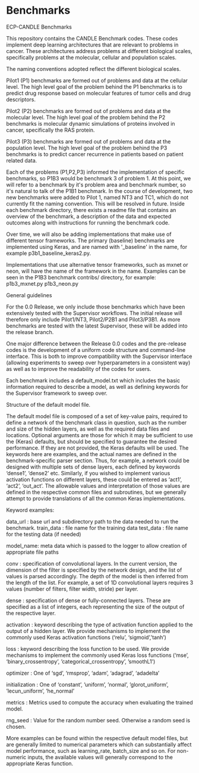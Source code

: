 # Benchmarks
ECP-CANDLE Benchmarks


This repository contains the CANDLE Benchmark codes. These codes implement deep learning architectures that are relevant to problems in cancer. These architectures address problems at different biological scales, specifically problems at the molecular, cellular and population scales.

The naming conventions adopted reflect the different biological scales.

Pilot1 (P1) benchmarks are formed out of problems and data at the cellular level. The high level goal of the problem behind the P1 benchmarks is to predict drug response based on molecular features of tumor cells and drug descriptors.

Pilot2 (P2) benchmarks are formed out of problems and data at the molecular level. The high level goal of the problem behind the P2 benchmarks is molecular dynamic simulations of proteins involved in cancer, specifically the RAS protein.

Pilot3 (P3) benchmarks are formed out of problems and data at the population level. The high level goal of the problem behind the P3 benchmarks is to predict cancer recurrence in patients based on patient related data.

Each of the problems (P1,P2,P3) informed the implementation of specific benchmarks, so P1B3 would be benchmark 3 of problem 1. At this point, we will refer to a benchmark by it's problem area and benchmark number, so it's natural to talk of the P1B1 benchmark. In the course of development, two new benchmarks were added to Pilot 1, named NT3 and TC1, which do not currently fit the naming convention. This will be resolved in future. Inside each benchmark directory, there exists a readme file that contains an overview of the benchmark, a description of the data and expected outcomes along with instructions for running the benchmark code.


Over time, we will also be adding implementations that make use of different tensor frameworks. The primary (baseline) benchmarks are implemented using Keras, and are named with '_baseline' in the name, for example p3b1_baseline_keras2.py. 

Implementations that use alternative tensor frameworks, such as mxnet or neon, will have the name of the framework in the name. Examples can be seen in the P1B3 benchmark contribs/ directory, for example:
        p1b3_mxnet.py
        p1b3_neon.py


General guidelines
   
For the 0.0 Release, we only include those benchmarks which have been extensively tested with the Supervisor workflows. The initial release will therefore only include Pilot1/NT3, Pilot2/P2B1 and Pilot3/P3B1. As more benchmarks are tested with the latest Supervisor, these will be added into the release branch. 

One major difference between the Release 0.0 codes and the pre-release codes is the development of a uniform code structure and command-line interface. This is both to improve compatibility with the Supervisor interface (allowing experiments to sweep over hyperparameters in a consistent way) as well as to improve the readability of the codes for users. 

Each benchmark includes a default_model.txt which includes the basic information required to describe a model, as well as defining keywords for the Supervisor framework to sweep over. 

Structure of the default model file. 

The default model file is composed of a set of key-value pairs, required to define a network of the benchmark class in question, such as the number and size of the hidden layers, as well as the required data files and locations. Optional arguments are those for which it may be sufficient to use the (Keras) defaults, but should be specified to guarantee the desired performance. If they are not provided, the Keras defaults will be used. The keywords here are examples, and the actual names are defined in the benchmark-specific parser section. Thus, for example, a network could be designed with multiple sets of dense layers, each defined by keywords ‘dense1’, ‘dense2’ etc. Similarly, if you wished to implement various activation functions on different layers, these could be entered as ‘act1’, ‘act2’, ‘out_act’. 
The allowable values and interpretation of those values are defined in the respective common files and subroutines, but we generally attempt to provide translations of all the common Keras implementations. 

Keyword examples:

data_url	: base url and subdirectory path to the data needed to run the benchmark.
train_data	: file name for the training data
test_data 	: file name for the testing data (if needed)

model_name: meta data which is passed to the logger to allow creation of appropriate file paths

conv		: specification of convolutional layers. In the current version, the dimension of the filter is specified by the network design, and the list of values is parsed accordingly. The depth of the model is then inferred from the length of the list. For example, a set of 1D convolutional layers requires 3 values (number of filters, filter width, stride) per layer. 

dense		: specification of dense or fully-connected layers. These are specified as a list of integers, each representing the size of the output of the respective layer. 

activation 	: keyword describing the type of activation function applied to the output of a hidden layer. We provide mechanisms to implement the commonly used Keras activation functions (‘relu’, ‘sigmoid’,’tanh’)

loss		: keyword describing the loss function to be used. We provide mechanisms to implement the commonly used Keras loss functions (‘mse’, ‘binary_crossentropy’, ’categorical_crossentropy’, ’smoothL1’)

optimizer	: One of ‘sgd’, ‘rmsprop’, ‘adam’, ‘adagrad’, ‘adadelta’

initialization 	: One of ‘constant’, ’uniform’, ’normal’, ’glorot_uniform’, ’lecun_uniform’, ’he_normal’ 

metrics         : Metrics used to compute the accuracy when evaluating the trained model.

rng_seed        : Value for the random number seed. Otherwise a random seed is chosen. 

More examples can be found within the respective default model files, but are generally limited to numerical parameters which can substantially affect model performance, such as learning_rate, batch_size and so on. For non-numeric inputs, the available values will generally correspond to the appropriate Keras function. 

